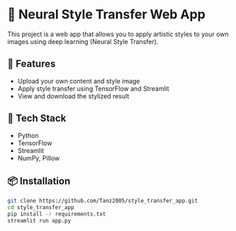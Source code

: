 # 🎨 Neural Style Transfer Web App

This project is a web app that allows you to apply artistic styles to your own images using deep learning (Neural Style Transfer).

## 🚀 Features
- Upload your own content and style image
- Apply style transfer using TensorFlow and Streamlit
- View and download the stylized result

## 🧠 Tech Stack
- Python
- TensorFlow
- Streamlit
- NumPy, Pillow

## 📦 Installation

```bash
git clone https://github.com/Tanz2005/style_transfer_app.git
cd style_transfer_app
pip install -r requirements.txt
streamlit run app.py
